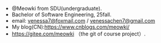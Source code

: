 - @Meowki from SDU(undergraduate).
- Bachelor of Software Engineering, 25fall.
- email: venessa7@foxmail.com / venessachen7@gmail.com
- My blog(CN):https://www.cnblogs.com/meowki/
- https://gitee.com/meowki （the git of course project）.
